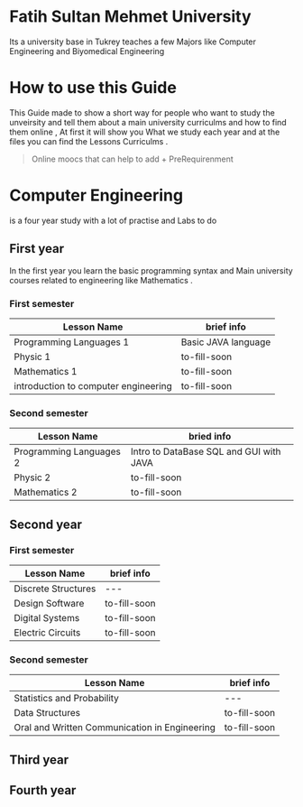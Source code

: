 
# Fatih Sultan Mehmet University 
Its a university base in Tukrey teaches a few Majors like Computer Engineering and Biyomedical Engineering

# How to use this Guide 
This Guide made to show a short way for people who want to study the unveirsity and tell them about
a main university curriculms and how to find them online , At first it will show you What we study each year
and at the files you can find the Lessons Curriculms .

> Online moocs that can help to add + PreRequirenment

# Computer Engineering 
is a four year study with a lot of practise and Labs to do 

## First year
In the first year you learn the basic programming syntax and Main university courses related to engineering like Mathematics .

### First semester 
|Lesson Name | brief info |
| --- | --- | 
| Programming Languages 1  | Basic JAVA language  | 
| Physic 1  | to-fill-soon  |
| Mathematics 1  | to-fill-soon  |
| introduction to computer engineering  | to-fill-soon  |


### Second semester 
|Lesson Name | bried info |
| --- | --- | 
| Programming Languages 2  | Intro to DataBase SQL and GUI with JAVA  | 
| Physic 2  | to-fill-soon  | 
| Mathematics  2  | to-fill-soon  |


## Second year 

### First semester 
|Lesson Name | brief info |
| --- | --- | 
| Discrete Structures | ---  | 
| Design Software | to-fill-soon  |
| Digital  Systems  | to-fill-soon  |
| Electric Circuits | to-fill-soon  |


### Second semester 
|Lesson Name | brief info |
| --- | --- | 
| Statistics and Probability  |---  | 
| Data Structures  | to-fill-soon  | 
| Oral and Written Communication in Engineering  | to-fill-soon  |

## Third year 


## Fourth year 
